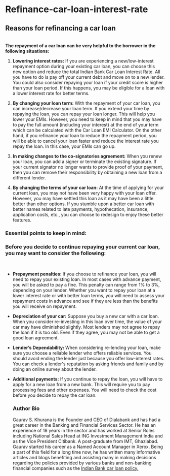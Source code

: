 # Refinance-car-loan-interest-rate
<b><h2> Reasons for refinancing a car loan </b></h2>
<br>
<b>The repayment of a car loan can be very helpful to the borrower in the following situations:</b>
<br>
<p><b><ol><li type ='1'>Lowering interest rates:</b> If you are experiencing a new/low-interest repayment option during your existing car loan, you can choose this new option and reduce the total Indian Bank Car Loan Interest Rate. All you have to do is pay off your current debt and move on to a new lender. You could also consider repaying your loan if your credit score is higher than your loan period. If this happens, you may be eligible for a loan with a lower interest rate for better terms.</p></li>
<p><b><li>By changing your loan term:</b> With the repayment of your car loan, you can increase/decrease your loan term. If you extend your time by repaying the loan, you can repay your loan longer. This will help you lower your EMIs. However, you need to keep in mind that you may have to pay the full amount (including your interest) at the end of your term which can be calculated with the Car Loan EMI Calculator. On the other hand, if you refinance your loan to reduce the repayment period, you will be able to cancel your loan faster and reduce the interest rate you repay the loan. In this case, your EMIs can go up.</li></p>
 <p> <b> <li>In making changes to the co-signatories agreement:</b> When you renew your loan, you can add a signer or terminate the existing signature. If your current signator no longer wants to provide proof of your payment, then you can remove their responsibility by obtaining a new loan from a different lender.</p></li>
<p> <b> <li>By changing the terms of your car loan:</b> At the time of applying for your current loan, you may not have been very happy with your loan offer. However, you may have settled this loan as it may have been a little better than other options. If you stumble upon a better car loan with better names related to late payments, hypothecation, insurance, application costs, etc., you can choose to redesign to enjoy these better features.</p> </li></ol>
<b><h3>Essential points to keep in mind:</b></h3>
<b><h3>Before you decide to continue repaying your current car loan, you may want to consider the following:</b></h3><br>
<p><b><ul><li>Prepayment penalties: </b>If you choose to refinance your loan, you will need to repay your existing loan. In most cases with advance payment, you will be asked to pay a fine. This penalty can range from 1% to 3%, depending on your lender. Whether you want to repay your loan at a lower interest rate or with better loan terms, you will need to assess your repayment costs in advance and see if they are less than the benefits you will receive on repayment.</p></li>
<p><b><li>Depreciation of your car:</b> Suppose you buy a new car with a car loan. When you consider re-investing in this loan over time, the value of your car may have diminished slightly. Most lenders may not agree to repay the loan if it is too old. Even if they agree, you may not be able to get a good loan agreement.</p></li>
<p><b><li>Lender’s Dependability: </b>When considering re-lending your loan, make sure you choose a reliable lender who offers reliable services. You should avoid ending the lender just because you offer low-interest rates. You can check a lender's reputation by asking friends and family and by doing an online survey about the lender.</p></li>
<p><b><li>Additional payments:</b> If you continue to repay the loan, you will have to apply for a new loan from a new bank. This will require you to pay processing fees and other expenses. You will need to check the cost before you decide to repay the car loan.</p></li></ol>

<h3>Author Bio</h3>
Gaurav S. Khurana is the Founder and CEO of Dialabank and has had a great career in the Banking and Financial Services Sector. He has an experience of 18 years in the sector and has worked at Senior Roles including National Sales Head at ING Investment Management India and as the Vice President Citibank. A post-graduate from IMT, Ghaziabad. Gaurav started his career as a Named Account Manager in Xerox.
Being a part of this field for a long time now, he has written many informative articles and blogs benefiting and assisting many in making decisions regarding the policies provided by various banks and non-banking financial companies such as the  <a href ="https://www.dialabank.com/car-loan/indian-bank-car-loan/">Indian Bank car loan policy.
